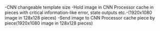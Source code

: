 -CNN changeable template size 
-Hold image in CNN Processor cache in pieces with critical information-like error, state outputs etc.-(1920x1080 image in 128x128 pieces)
-Send image to CNN Processor cache piece by piece(1920x1080 image in 128x128 pieces)
